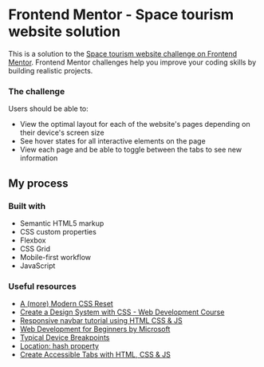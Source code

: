 # Frontend Mentor - Space tourism website solution

This is a solution to the [Space tourism website challenge on Frontend Mentor](https://www.frontendmentor.io/challenges/space-tourism-multipage-website-gRWj1URZ3). Frontend Mentor challenges help you improve your coding skills by building realistic projects.

### The challenge

Users should be able to:

- View the optimal layout for each of the website's pages depending on their device's screen size
- See hover states for all interactive elements on the page
- View each page and be able to toggle between the tabs to see new information

## My process

### Built with

- Semantic HTML5 markup
- CSS custom properties
- Flexbox
- CSS Grid
- Mobile-first workflow
- JavaScript

### Useful resources

- [A (more) Modern CSS Reset](https://andy-bell.co.uk/a-more-modern-css-reset/)
- [Create a Design System with CSS - Web Development Course](https://youtu.be/lRaL-8qZ0mM?si=rvT_cV8RazYcndTv)
- [Responsive navbar tutorial using HTML CSS & JS](https://youtu.be/HbBMp6yUXO0?si=yUO4wXRsQ8tuvbkK)
- [Web Development for Beginners by Microsoft](https://github.com/microsoft/Web-Dev-For-Beginners)
- [Typical Device Breakpoints](https://www.w3schools.com/howto/howto_css_media_query_breakpoints.asp)
- [Location: hash property](https://developer.mozilla.org/en-US/docs/Web/API/Location/hash)
- [Create Accessible Tabs with HTML, CSS & JS](https://youtu.be/fI9VM5zzpu8?si=17Q90d1hg1MFGewa)
